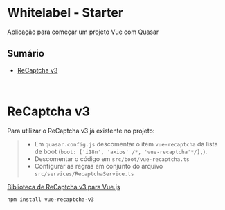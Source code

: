 # Whitelabel - Starter

Aplicação para começar um projeto Vue com Quasar

## Sumário

- [ReCaptcha v3](#recaptcha-v3)

<br>

# ReCaptcha v3

Para utilizar o ReCaptcha v3 já existente no projeto:

> - Em `quasar.config.js` descomentar o item `vue-recaptcha` da lista de boot
>   (`boot: ['i18n', 'axios' /*, 'vue-recaptcha'*/],`).
> - Descomentar o código em `src/boot/vue-recaptcha.ts`
> - Configurar as regras em conjunto do arquivo `src/services/RecaptchaService.ts`

[Biblioteca de ReCaptcha v3 para Vue.js](https://www.npmjs.com/package/vue-recaptcha-v3)

```bash
npm install vue-recaptcha-v3
```
